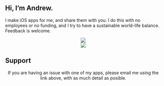 ## Hi, I’m Andrew. 
I make iOS apps for me, and share them with you. I do this with no employees or no funding, and I try to have a sustainable world-life balance. 
Feedback is welcome.
<center>
<img src="http://andrew.farquharson.co.nz/appicons.png">
</center>
<center>
<a href="https://itunes.apple.com/nz/developer/andrew-farquharson/id852921471&amp;ct=site-mainsite">
<img src="http://andrew.farquharson.co.nz/appstore.svg">
</a>
</center>

## Support
<center>
If you are having an issue with one of my apps, please email me using the link above, with as much detail as posible. </center>
